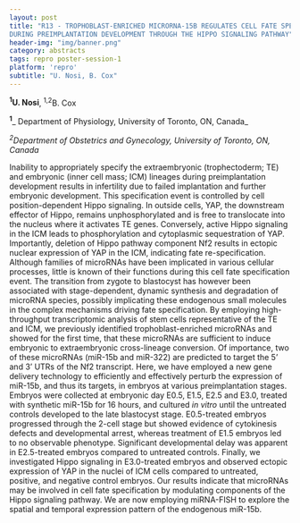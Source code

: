 ```yaml
---
layout: post
title: "R13 - TROPHOBLAST-ENRICHED MICRORNA-15B REGULATES CELL FATE SPECIFICATION
DURING PREIMPLANTATION DEVELOPMENT THROUGH THE HIPPO SIGNALING PATHWAY"
header-img: "img/banner.png"
category: abstracts
tags: repro poster-session-1
platform: 'repro'
subtitle: "U. Nosi, B. Cox"
---
```

__<sup>1</sup>U. Nosi__, <sup>1,2</sup>B. Cox

__<sup>1</sup>___ Department of Physiology, University of Toronto, ON, Canada_

_<sup>2</sup>Department of Obstetrics and Gynecology, University of Toronto, ON,
Canada_

Inability to appropriately specify the extraembryonic (trophectoderm;
TE) and embryonic (inner cell mass; ICM) lineages during preimplantation
development results in infertility due to failed implantation and
further embryonic development. This specification event is controlled by
cell position-dependent Hippo signaling. In outside cells, YAP, the
downstream effector of Hippo, remains unphosphorylated and is free to
translocate into the nucleus where it activates TE genes. Conversely,
active Hippo signaling in the ICM leads to phosphorylation and
cytoplasmic sequestration of YAP. Importantly, deletion of Hippo pathway
component Nf2 results in ectopic nuclear expression of YAP in the ICM,
indicating fate re-specification. Although families of microRNAs have
been implicated in various cellular processes, little is known of their
functions during this cell fate specification event. The transition from
zygote to blastocyst has however been associated with stage-dependent,
dynamic synthesis and degradation of microRNA species, possibly
implicating these endogenous small molecules in the complex mechanisms
driving fate specification. By employing high-throughput transcriptomic
analysis of stem cells representative of the TE and ICM, we previously
identified trophoblast-enriched microRNAs and showed for the first time,
that these microRNAs are sufficient to induce embryonic to
extraembryonic cross-lineage conversion. Of importance, two of these
microRNAs (miR-15b and miR-322) are predicted to target the 5’ and 3’
UTRs of the Nf2 transcript. Here, we have employed a new gene delivery
technology to efficiently and effectively perturb the expression of
miR-15b, and thus its targets, in embryos at various preimplantation
stages. Embryos were collected at embryonic day E0.5, E1.5, E2.5 and
E3.0, treated with synthetic miR-15b for 16 hours, and cultured _in
vitro_ until the untreated controls developed to the late blastocyst
stage. E0.5-treated embryos progressed through the 2-cell stage but
showed evidence of cytokinesis defects and developmental arrest, whereas
treatment of E1.5 embryos led to no observable phenotype. Significant
developmental delay was apparent in E2.5-treated embryos compared to
untreated controls. Finally, we investigated Hippo signaling in
E3.0-treated embryos and observed ectopic expression of YAP in the
nuclei of ICM cells compared to untreated, positive, and negative
control embryos. Our results indicate that microRNAs may be involved in
cell fate specification by modulating components of the Hippo signaling
pathway. We are now employing miRNA-FISH to explore the spatial and
temporal expression pattern of the endogenous miR-15b.
